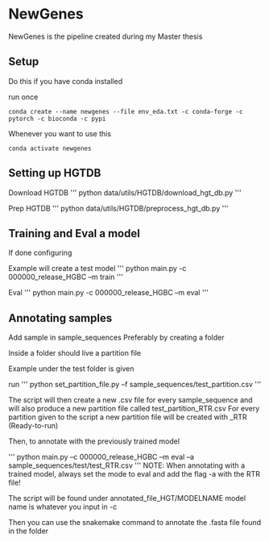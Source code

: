 # NewGenes
NewGenes is the pipeline created during my Master thesis

## Setup
Do this if you have conda installed

run once
```
conda create --name newgenes --file env_eda.txt -c conda-forge -c pytorch -c bioconda -c pypi
```

Whenever you want to use this

```
conda activate newgenes
```

## Setting up HGTDB

Download HGTDB
'''
python data/utils/HGTDB/download_hgt_db.py
'''

Prep HGTDB
'''
python data/utils/HGTDB/preprocess_hgt_db.py
'''

## Training and Eval a model
If done configuring

Example will create a test model
'''
python main.py -c 000000_release_HGBC –m train
'''

Eval
'''
python main.py -c 000000_release_HGBC –m eval
'''

## Annotating samples
Add sample in sample_sequences
Preferably by creating a folder

Inside a folder should live a partition file

Example under the test folder is given

run
'''
python set_partition_file.py –f sample_sequences/test_partition.csv
'''

The script will then create a new .csv file for every sample_sequence
and will also produce a new partition file called test_partition_RTR.csv
For every partition given to the script a new partition file will be created with _RTR (Ready-to-run)

Then, to annotate with the previously trained model

'''
python main.py –c 000000_release_HGBC –m eval –a sample_sequences/test/test_RTR.csv
'''
NOTE: When annotating with a trained model, always set the mode to eval and add the flag -a with the RTR file!

The script will be found under annotated_file_HGT/MODELNAME
model name is whatever you input in -c

Then you can use the snakemake command to annotate the .fasta file found in the folder



